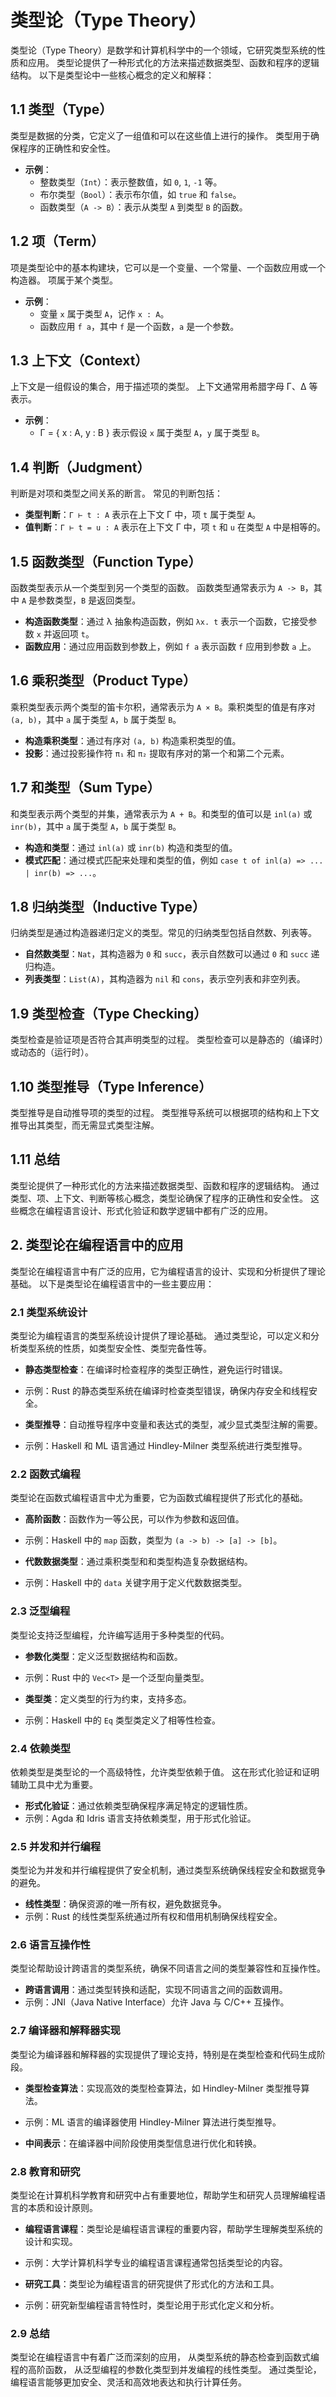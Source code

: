 # 类型论（Type Theory）

类型论（Type Theory）是数学和计算机科学中的一个领域，它研究类型系统的性质和应用。
类型论提供了一种形式化的方法来描述数据类型、函数和程序的逻辑结构。
以下是类型论中一些核心概念的定义和解释：

## 1.1 **类型（Type）**

类型是数据的分类，它定义了一组值和可以在这些值上进行的操作。
类型用于确保程序的正确性和安全性。

- **示例**：
  - 整数类型（`Int`）：表示整数值，如 `0`, `1`, `-1` 等。
  - 布尔类型（`Bool`）：表示布尔值，如 `true` 和 `false`。
  - 函数类型（`A -> B`）：表示从类型 `A` 到类型 `B` 的函数。

## 1.2 **项（Term）**

项是类型论中的基本构建块，它可以是一个变量、一个常量、一个函数应用或一个构造器。
项属于某个类型。

- **示例**：
  - 变量 `x` 属于类型 `A`，记作 `x : A`。
  - 函数应用 `f a`，其中 `f` 是一个函数，`a` 是一个参数。

## 1.3 **上下文（Context）**

上下文是一组假设的集合，用于描述项的类型。
上下文通常用希腊字母 Γ、Δ 等表示。

- **示例**：
  - Γ = { x : A, y : B } 表示假设 `x` 属于类型 `A`，`y` 属于类型 `B`。

## 1.4 **判断（Judgment）**

判断是对项和类型之间关系的断言。
常见的判断包括：

- **类型判断**：`Γ ⊢ t : A` 表示在上下文 Γ 中，项 `t` 属于类型 `A`。
- **值判断**：`Γ ⊢ t = u : A` 表示在上下文 Γ 中，项 `t` 和 `u` 在类型 `A` 中是相等的。

## 1.5 **函数类型（Function Type）**

函数类型表示从一个类型到另一个类型的函数。
函数类型通常表示为 `A -> B`，其中 `A` 是参数类型，`B` 是返回类型。

- **构造函数类型**：通过 λ 抽象构造函数，例如 `λx. t` 表示一个函数，它接受参数 `x` 并返回项 `t`。
- **函数应用**：通过应用函数到参数上，例如 `f a` 表示函数 `f` 应用到参数 `a` 上。

## 1.6 **乘积类型（Product Type）**

乘积类型表示两个类型的笛卡尔积，通常表示为 `A × B`。乘积类型的值是有序对 `(a, b)`，其中 `a` 属于类型 `A`，`b` 属于类型 `B`。

- **构造乘积类型**：通过有序对 `(a, b)` 构造乘积类型的值。
- **投影**：通过投影操作符 `π₁` 和 `π₂` 提取有序对的第一个和第二个元素。

## 1.7 **和类型（Sum Type）**

和类型表示两个类型的并集，通常表示为 `A + B`。和类型的值可以是 `inl(a)` 或 `inr(b)`，其中 `a` 属于类型 `A`，`b` 属于类型 `B`。

- **构造和类型**：通过 `inl(a)` 或 `inr(b)` 构造和类型的值。
- **模式匹配**：通过模式匹配来处理和类型的值，例如 `case t of inl(a) => ... | inr(b) => ...`。

## 1.8 **归纳类型（Inductive Type）**

归纳类型是通过构造器递归定义的类型。常见的归纳类型包括自然数、列表等。

- **自然数类型**：`Nat`，其构造器为 `0` 和 `succ`，表示自然数可以通过 `0` 和 `succ` 递归构造。
- **列表类型**：`List(A)`，其构造器为 `nil` 和 `cons`，表示空列表和非空列表。

## 1.9 **类型检查（Type Checking）**

类型检查是验证项是否符合其声明类型的过程。
类型检查可以是静态的（编译时）或动态的（运行时）。

## 1.10 **类型推导（Type Inference）**

类型推导是自动推导项的类型的过程。
类型推导系统可以根据项的结构和上下文推导出其类型，而无需显式类型注解。

## 1.11 总结

类型论提供了一种形式化的方法来描述数据类型、函数和程序的逻辑结构。
通过类型、项、上下文、判断等核心概念，类型论确保了程序的正确性和安全性。
这些概念在编程语言设计、形式化验证和数学逻辑中都有广泛的应用。

## 2. 类型论在编程语言中的应用

类型论在编程语言中有广泛的应用，它为编程语言的设计、实现和分析提供了理论基础。
以下是类型论在编程语言中的一些主要应用：

### 2.1 **类型系统设计**

类型论为编程语言的类型系统设计提供了理论基础。
通过类型论，可以定义和分析类型系统的性质，如类型安全性、类型完备性等。

- **静态类型检查**：在编译时检查程序的类型正确性，避免运行时错误。
- 示例：Rust 的静态类型系统在编译时检查类型错误，确保内存安全和线程安全。

- **类型推导**：自动推导程序中变量和表达式的类型，减少显式类型注解的需要。
- 示例：Haskell 和 ML 语言通过 Hindley-Milner 类型系统进行类型推导。

### 2.2 **函数式编程**

类型论在函数式编程语言中尤为重要，它为函数式编程提供了形式化的基础。

- **高阶函数**：函数作为一等公民，可以作为参数和返回值。
- 示例：Haskell 中的 `map` 函数，类型为 `(a -> b) -> [a] -> [b]`。

- **代数数据类型**：通过乘积类型和和类型构造复杂数据结构。
- 示例：Haskell 中的 `data` 关键字用于定义代数数据类型。

### 2.3 **泛型编程**

类型论支持泛型编程，允许编写适用于多种类型的代码。

- **参数化类型**：定义泛型数据结构和函数。
- 示例：Rust 中的 `Vec<T>` 是一个泛型向量类型。

- **类型类**：定义类型的行为约束，支持多态。
- 示例：Haskell 中的 `Eq` 类型类定义了相等性检查。

### 2.4 **依赖类型**

依赖类型是类型论的一个高级特性，允许类型依赖于值。
这在形式化验证和证明辅助工具中尤为重要。

- **形式化验证**：通过依赖类型确保程序满足特定的逻辑性质。
- 示例：Agda 和 Idris 语言支持依赖类型，用于形式化验证。

### 2.5 **并发和并行编程**

类型论为并发和并行编程提供了安全机制，通过类型系统确保线程安全和数据竞争的避免。

- **线性类型**：确保资源的唯一所有权，避免数据竞争。
- 示例：Rust 的线性类型系统通过所有权和借用机制确保线程安全。

### 2.6 **语言互操作性**

类型论帮助设计跨语言的类型系统，确保不同语言之间的类型兼容性和互操作性。

- **跨语言调用**：通过类型转换和适配，实现不同语言之间的函数调用。
- 示例：JNI（Java Native Interface）允许 Java 与 C/C++ 互操作。

### 2.7 **编译器和解释器实现**

类型论为编译器和解释器的实现提供了理论支持，特别是在类型检查和代码生成阶段。

- **类型检查算法**：实现高效的类型检查算法，如 Hindley-Milner 类型推导算法。
- 示例：ML 语言的编译器使用 Hindley-Milner 算法进行类型推导。

- **中间表示**：在编译器中间阶段使用类型信息进行优化和转换。

### 2.8 **教育和研究**

类型论在计算机科学教育和研究中占有重要地位，帮助学生和研究人员理解编程语言的本质和设计原则。

- **编程语言课程**：类型论是编程语言课程的重要内容，帮助学生理解类型系统的设计和实现。
- 示例：大学计算机科学专业的编程语言课程通常包括类型论的内容。

- **研究工具**：类型论为编程语言的研究提供了形式化的方法和工具。
- 示例：研究新型编程语言特性时，类型论用于形式化定义和分析。

### 2.9 **总结**

类型论在编程语言中有着广泛而深刻的应用，
从类型系统的静态检查到函数式编程的高阶函数，
从泛型编程的参数化类型到并发编程的线性类型。
通过类型论，编程语言能够更加安全、灵活和高效地表达和执行计算任务。

